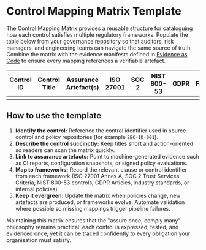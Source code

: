 # Control Mapping Matrix Template

The Control Mapping Matrix provides a reusable structure for cataloguing how each control satisfies multiple regulatory frameworks. Populate the table below from your governance repository so that auditors, risk managers, and engineering teams can navigate the same source of truth. Combine the matrix with the evidence manifests defined in [Evidence as Code](15_evidence_as_code.md) to ensure every mapping references a verifiable artefact.

| Control ID | Control Title | Assurance Artefact(s) | ISO 27001 | SOC 2 | NIST 800-53 | GDPR | Other Frameworks / Internal |
|------------|---------------|-----------------------|-----------|-------|--------------|------|-----------------------------|
|            |               |                       |           |       |              |      |                             |

## How to use the template

1. **Identify the control:** Reference the control identifier used in source control and policy repositories (for example `SEC-ID-001`).
2. **Describe the control succinctly:** Keep titles short and action-oriented so readers can scan the matrix quickly.
3. **Link to assurance artefacts:** Point to machine-generated evidence such as CI reports, configuration snapshots, or signed policy evaluations.
4. **Map to frameworks:** Record the relevant clause or control identifier from each framework (ISO 27001 Annex A, SOC 2 Trust Services Criteria, NIST 800-53 controls, GDPR Articles, industry standards, or internal policies).
5. **Keep it evergreen:** Update the matrix when policies change, new artefacts are produced, or frameworks evolve. Automate validation where possible so missing mappings trigger pipeline failures.

Maintaining this matrix ensures that the "assure once, comply many" philosophy remains practical: each control is expressed, tested, and evidenced once, yet it can be traced confidently to every obligation your organisation must satisfy.
